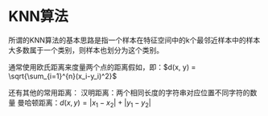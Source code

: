 # KNN算法

所谓的KNN算法的基本思路是指一个样本在特征空间中的k个最邻近样本中的样本大多数属于一个类别，则样本也划分为这个类别。<br>

通常使用欧氏距离来度量两个点的距离假如，即：$d(x, y) = \sqrt{\sum_{i=1}^{n}(x_i-y_i)^2}$<br>

还有其他的常用距离：
汉明距离：两个相同长度的字符串对应位置不同字符的数量
曼哈顿距离：$d(x, y) = |x_1 - x_2| + |y_1 - y_2|$
		





